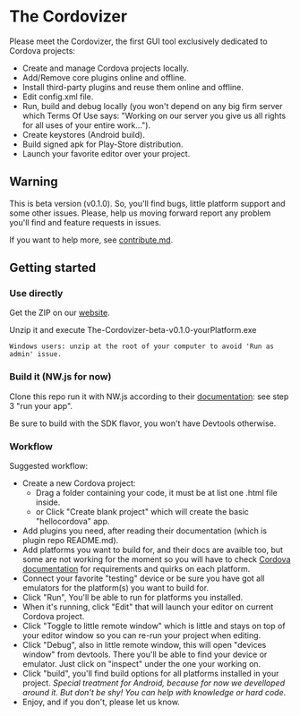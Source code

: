 # The Cordovizer

Please meet the Cordovizer, the first GUI tool exclusively dedicated to Cordova projects:
- Create and manage Cordova projects locally.
- Add/Remove core plugins online and offline.
- Install third-party plugins and reuse them online and offline.
- Edit config.xml file.
- Run, build and debug locally (you won't depend on any big firm server which Terms Of Use says: "Working on our server you give us all rights for all uses of your entire work...").
- Create keystores (Android build).
- Build signed apk for Play-Store distribution.
- Launch your favorite editor over your project.

## Warning
This is beta version (v0.1.0). So, you'll find bugs, little platform support and some other issues. Please, help us moving forward report any problem you'll find and feature requests in issues.

If you want to help more, see [contribute.md](./contribute.md).

## Getting started

### Use directly
Get the ZIP on our [website](http://www.cordovizer.cdswebbuilder.eu).

Unzip it and execute The-Cordovizer-beta-v0.1.0-yourPlatform.exe

```
Windows users: unzip at the root of your computer to avoid 'Run as admin' issue.
```


### Build it (NW.js for now)
Clone this repo run it with NW.js according to their [documentation](http://docs.nwjs.io/en/latest/For%20Users/Getting%20Started/#write-nwjs-app): see step 3 "run your app".

Be sure to build with the SDK flavor, you won't have Devtools otherwise.

### Workflow
Suggested workflow:
- Create a new Cordova project:
    - Drag a folder containing your code, it must be at list one .html file inside.
    - or Click "Create blank project" which will create the basic "hellocordova" app.
- Add plugins you need, after reading their documentation (which is plugin repo README.md).
- Add platforms you want to build for, and their docs are avaible too, but some are not working for the moment so you will have to check [Cordova documentation](http://cordova.apache.org/docs/en/latest/) for requirements and quirks on each platform.
- Connect your favorite "testing" device or be sure you have got all emulators for the platform(s) you want to build for.
- Click "Run", You'll be able to run for platforms you installed.
- When it's running, click "Edit" that will launch your editor on current Cordova project.
- Click "Toggle to little remote window" which is little and stays on top of your editor window so you can re-run your project when editing.
- Click "Debug", also in little remote window, this will open "devices window" from devtools. There you'll be able to find your device or emulator. Just click on "inspect" under the one your working on.
- Click "build", you'll find build options for all platforms installed in your project. *Special treatment for Android, because for now we develloped around it. But don't be shy! You can help with knowledge or hard code*.
- Enjoy, and if you don't, please let us know.


